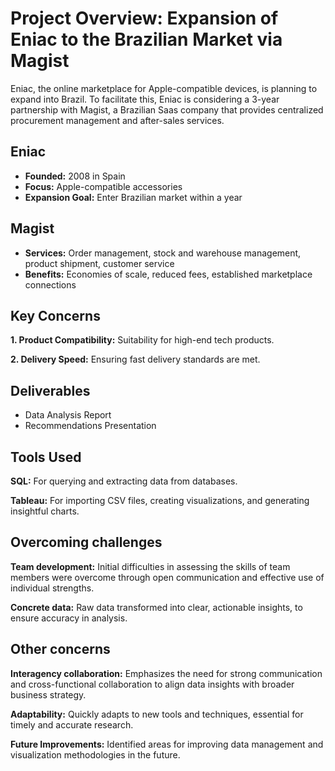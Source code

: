 #  Project Overview: Expansion of Eniac to the Brazilian Market via Magist

Eniac, the online marketplace for Apple-compatible devices, is planning to expand into Brazil. To facilitate this, Eniac is considering a 3-year partnership with Magist, a Brazilian Saas company that provides centralized procurement management and after-sales services.

## Eniac
- **Founded:** 2008 in Spain
- **Focus:** Apple-compatible accessories
- **Expansion Goal:** Enter Brazilian market within a year

## Magist
- **Services:** Order management, stock and warehouse management, product shipment, customer service
- **Benefits:** Economies of scale, reduced fees, established marketplace connections

## Key Concerns
**1. Product Compatibility:** Suitability for high-end tech products.

**2. Delivery Speed:** Ensuring fast delivery standards are met.

## Deliverables
- Data Analysis Report
- Recommendations Presentation

## Tools Used
**SQL:** For querying and extracting data from databases.

**Tableau:** For importing CSV files, creating visualizations, and generating insightful charts.

## Overcoming challenges
**Team development:** Initial difficulties in assessing the skills of team members were overcome through open communication and effective use of individual strengths.

**Concrete data:** Raw data transformed into clear, actionable insights, to ensure accuracy in analysis.

## Other concerns
**Interagency collaboration:** Emphasizes the need for strong communication and cross-functional collaboration to align data insights with broader business strategy.

**Adaptability:** Quickly adapts to new tools and techniques, essential for timely and accurate research.

**Future Improvements:** Identified areas for improving data management and visualization methodologies in the future.
